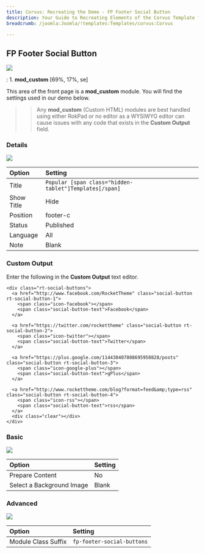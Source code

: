 ```yaml
---
title: Corvus: Recreating the Demo - FP Footer Social Button
description: Your Guide to Recreating Elements of the Corvus Template for Joomla
breadcrumb: /joomla:Joomla/!templates:Templates/corvus:Corvus

---
```


FP Footer Social Button
----
![][demo]

:   1. **mod_custom** [69%, 17%, se]

This area of the front page is a **mod_custom** module. You will find the settings used in our demo below.

>> Any **mod_custom** (Custom HTML) modules are best handled using either RokPad or no editor as a WYSIWYG editor can cause issues with any code that exists in the **Custom Output** field.

### Details
![][demo2]

| Option     | Setting                                                |  
| :--------- | :----------------------------------------------------- |  
| Title      | `Popular [span class="hidden-tablet"]Templates[/span]` |  
| Show Title | Hide                                                   |  
| Position   | footer-c                                            |  
| Status     | Published                                              |  
| Language   | All                                                    |  
| Note       | Blank                                                  |  

### Custom Output
Enter the following in the **Custom Output** text editor.

~~~
<div class="rt-social-buttons">
  <a href="http://www.facebook.com/RocketTheme" class="social-button rt-social-button-1">
    <span class="icon-facebook"></span>
    <span class="social-button-text">Facebook</span>
  </a>
  
  <a href="https://twitter.com/rockettheme" class="social-button rt-social-button-2">
    <span class="icon-twitter"></span>
    <span class="social-button-text">Twitter</span>
  </a>
  
  <a href="https://plus.google.com/114430407008695950828/posts" class="social-button rt-social-button-3">
    <span class="icon-google-plus"></span>
    <span class="social-button-text">gPlus</span>
  </a>
  
  <a href="http://www.rockettheme.com/blog?format=feed&amp;type=rss" class="social-button rt-social-button-4">
    <span class="icon-rss"></span>
    <span class="social-button-text">rss</span>
  </a>
  <div class="clear"></div>
</div>
~~~

### Basic
![][demo3]

| Option                    | Setting |
| :------------------------ | :------ |
| Prepare Content           | No      |
| Select a Background Image | Blank   |

### Advanced
![][demo4]

| Option              | Setting                    |  
| :------------------ | :------------------------- |  
| Module Class Suffix | `fp-footer-social-buttons` |  

[demo]: assets/demo_13.jpeg
[demo2]: assets/social_1.jpeg
[demo3]: assets/social_2.jpeg
[demo4]: assets/social_3.jpeg